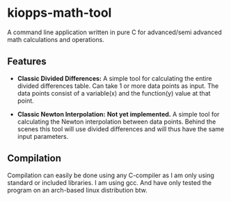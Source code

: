 # kiopps-math-tool
A command line application written in pure C for advanced/semi advanced math calculations and operations. 

## Features
- **Classic Divided Differences:** A simple tool for calculating the entire divided differences table. Can take 1 or more data points as input. The data points consist of a variable(x) and the function(y) value at that point.

- **Classic Newton Interpolation:** **Not yet implemented.** A simple tool for calculating the Newton interpolation between data points. Behind the scenes this tool will use divided differences and will thus have the same input parameters.

## Compilation
Compilation can easily be done using any C-compiler as I am only using standard or included libraries. I am using gcc. And have only tested the program on an arch-based linux distribution btw.

